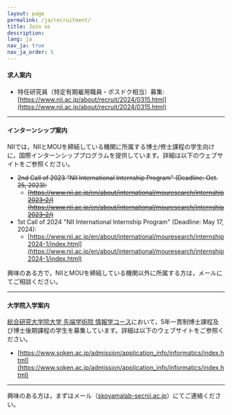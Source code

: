 ```yaml
---
layout: page
permalink: /ja/recruitment/
title: Join us
description:
lang: ja 
nav_ja: true
nav_ja_order: 5
---
```


#### 求人案内

- 特任研究員（特定有期雇用職員・ポスドク相当）募集: [https://www.nii.ac.jp/about/recruit/2024/0315.html](https://www.nii.ac.jp/about/recruit/2024/0315.html)

---

#### インターンシップ案内

NIIでは，NIIとMOUを締結している機関に所属する博士/修士課程の学生向けに，国際インターンシッププログラムを提供しています。詳細は以下のウェブサイトをご参照ください。

- ~~2nd Call of 2023 "NII International Internship Program" (Deadline: Oct. 25, 2023):~~
    - ~~[https://www.nii.ac.jp/en/about/international/mouresearch/internship2023-2/](https://www.nii.ac.jp/en/about/international/mouresearch/internship2023-2/)~~
- 1st Call of 2024  "NII International Internship Program" (Deadline: May 17, 2024):
    - [https://www.nii.ac.jp/en/about/international/mouresearch/internship2024-1/index.html](https://www.nii.ac.jp/en/about/international/mouresearch/internship2024-1/index.html)

興味のある方で，NIIとMOUを締結している機関以外に所属する方は，メールにてご相談ください。

---

#### 大学院入学案内

[総合研究大学院大学 先端学術院 情報学コース](https://www.nii.ac.jp/graduate/)において，5年一貫制博士課程及び博士後期課程の学生を募集しています。詳細は以下のウェブサイトをご参照ください。

- [https://www.soken.ac.jp/admission/application_info/informatics/index.html](https://www.soken.ac.jp/admission/application_info/informatics/index.html)

---

興味のある方は，まずはメール（<a href="">skoyamalab-sec<i class="fas fa-at"></i>nii.ac.jp</a>）にてご連絡ください。